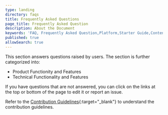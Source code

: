 ```yaml
---
type: landing
directory: faqs
title: Frequently Asked Questions
page_title: Frequently Asked Question
description: About the Document
keywords: 'FAQ, Frequently Asked Question,Platform,Starter Guide,Content '
published: true
allowSearch: true
---
```


This section answers questions raised by users. The section is further categorized into:

* Product Functionity and Features
* Technical Functionality and Features

If you have questions that are not answered, you can click on the links at the top or bottom of the page to edit it or report an issue. 

  Refer to the [Contribution Guidelines](docs/contributions/contribution_guidelines){:target="_blank"} to understand the contribution guidelines.  
